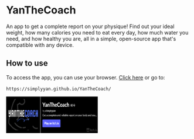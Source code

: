 # YanTheCoach
An app to get a complete report on your physique! Find out your ideal weight, how many calories you need to eat every day, how much water you need, and how healthy you are, all in a simple, open-source app that's compatible with any device.

## How to use
To access the app, you can use your browser. [Click here](https://simplyyan.github.io/YanTheCoach/) or go to:
```
https://simplyyan.github.io/YanTheCoach/
```

<a href="https://s1mplyyan.itch.io/yanthecoach"><img src="https://raw.githubusercontent.com/simplyYan/YanTheCoach/main/itch.png" width="250px" height="100px"></a>
